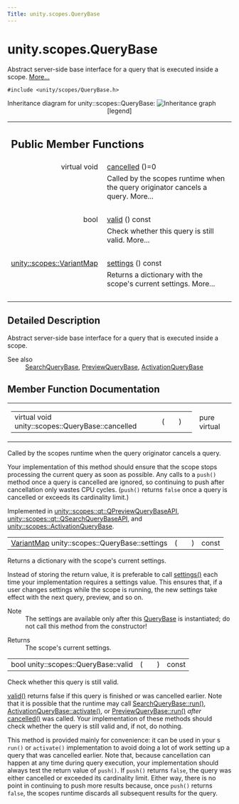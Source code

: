 ```yaml
---
Title: unity.scopes.QueryBase
---
```


# unity.scopes.QueryBase

<p>Abstract server-side base interface for a query that is executed inside a scope.  
<a href="#details">More...</a></p>
<p><code>#include &lt;unity/scopes/QueryBase.h&gt;</code></p>
Inheritance diagram for unity::scopes::QueryBase:
<img src="https://developer.ubuntu.com/static/devportal_uploaded/6cfc08b0-5716-42c1-aae3-cb495b01dc07-../unity.scopes.QueryBase/classunity_1_1scopes_1_1_query_base__inherit__graph.png" border="0" usemap="#unity_1_1scopes_1_1_query_base_inherit__map" alt="Inheritance graph"/>
<map name="unity_1_1scopes_1_1_query_base_inherit__map" id="unity_1_1scopes_1_1_query_base_inherit__map">
<area shape="rect" id="node2" href="https://developer.ubuntu.com../classunity_1_1scopes_1_1_activation_query_base.html" title="Base class for an activation request that is executed inside a scope. " alt="" coords="263,5,439,47"/><area shape="rect" id="node3" href="https://developer.ubuntu.com../classunity_1_1scopes_1_1_preview_query_base.html" title="Abstract base class to represent a particular preview. " alt="" coords="236,71,467,98"/><area shape="rect" id="node5" href="https://developer.ubuntu.com../classunity_1_1scopes_1_1_search_query_base.html" title="Abstract base class to represent a particular query. " alt="" coords="237,126,465,153"/><area shape="rect" id="node4" href="https://developer.ubuntu.com../classunity_1_1scopes_1_1qt_1_1_q_preview_query_base_a_p_i.html" title="Abstract base class to represent a particular preview. " alt="" coords="515,60,685,101"/><area shape="rect" id="node6" href="https://developer.ubuntu.com../classunity_1_1scopes_1_1qt_1_1_q_search_query_base_a_p_i.html" title="Abstract base class to represent a particular query. " alt="" coords="517,125,683,167"/></map>
<center><span class="legend">[legend]</span></center>
<table class="memberdecls">
<tr class="heading"><td colspan="2"><h2 class="groupheader">
Public Member Functions</h2></td></tr>
<tr class="memitem:a596b19dbfd6efe96b834be75a9b64c68"><td class="memItemLeft" align="right" valign="top">virtual void&#160;</td><td class="memItemRight" valign="bottom"><a class="el" href="#a596b19dbfd6efe96b834be75a9b64c68">cancelled</a> ()=0</td></tr>
<tr class="memdesc:a596b19dbfd6efe96b834be75a9b64c68"><td class="mdescLeft">&#160;</td><td class="mdescRight">Called by the scopes runtime when the query originator cancels a query.  More...<br /></td></tr>
<tr class="separator:a596b19dbfd6efe96b834be75a9b64c68"><td class="memSeparator" colspan="2">&#160;</td></tr>
<tr class="memitem:a095e61eabe2042eeea5c4df1a444d7d4"><td class="memItemLeft" align="right" valign="top">bool&#160;</td><td class="memItemRight" valign="bottom"><a class="el" href="#a095e61eabe2042eeea5c4df1a444d7d4">valid</a> () const </td></tr>
<tr class="memdesc:a095e61eabe2042eeea5c4df1a444d7d4"><td class="mdescLeft">&#160;</td><td class="mdescRight">Check whether this query is still valid.  More...<br /></td></tr>
<tr class="separator:a095e61eabe2042eeea5c4df1a444d7d4"><td class="memSeparator" colspan="2">&#160;</td></tr>
<tr class="memitem:ab6a25ba587387a7f490b8b5a081e9ed6"><td class="memItemLeft" align="right" valign="top"><a class="el" href="unity.scopes.md#ad5d8ccfa11a327fca6f3e4cee11f4c10">unity::scopes::VariantMap</a>&#160;</td><td class="memItemRight" valign="bottom"><a class="el" href="#ab6a25ba587387a7f490b8b5a081e9ed6">settings</a> () const </td></tr>
<tr class="memdesc:ab6a25ba587387a7f490b8b5a081e9ed6"><td class="mdescLeft">&#160;</td><td class="mdescRight">Returns a dictionary with the scope's current settings.  More...<br /></td></tr>
<tr class="separator:ab6a25ba587387a7f490b8b5a081e9ed6"><td class="memSeparator" colspan="2">&#160;</td></tr>
</table>
<a name="details" id="details"></a><h2 class="groupheader">Detailed Description</h2>
<p>Abstract server-side base interface for a query that is executed inside a scope. </p>
<dl class="section see"><dt>See also</dt><dd><a class="el" href="unity.scopes.SearchQueryBase.md" title="Abstract base class to represent a particular query. ">SearchQueryBase</a>, <a class="el" href="unity.scopes.PreviewQueryBase.md" title="Abstract base class to represent a particular preview. ">PreviewQueryBase</a>, <a class="el" href="unity.scopes.ActivationQueryBase.md" title="Base class for an activation request that is executed inside a scope. ">ActivationQueryBase</a> </dd></dl>
<h2 class="groupheader">Member Function Documentation</h2>
<table class="mlabels">
<tr>
<td class="mlabels-left">
<table class="memname">
<tr>
<td class="memname">virtual void unity::scopes::QueryBase::cancelled </td>
<td>(</td>
<td class="paramname"></td><td>)</td>
<td></td>
</tr>
</table>
</td>
<td class="mlabels-right">
<span class="mlabels"><span class="mlabel">pure virtual</span></span>  </td>
</tr>
</table>
<p>Called by the scopes runtime when the query originator cancels a query. </p>
<p>Your implementation of this method should ensure that the scope stops processing the current query as soon as possible. Any calls to a <code>push()</code> method once a query is cancelled are ignored, so continuing to push after cancellation only wastes CPU cycles. (<code>push()</code> returns <code>false</code> once a query is cancelled or exceeds its cardinality limit.) </p>
<p>Implemented in <a class="el" href="unity.scopes.qt.QPreviewQueryBaseAPI.md#ac68c5e63e55f818a31a358c8f87ccdeb">unity::scopes::qt::QPreviewQueryBaseAPI</a>, <a class="el" href="unity.scopes.qt.QSearchQueryBaseAPI.md#a81a9ed98e8b092e4cd48aed63bb49f1a">unity::scopes::qt::QSearchQueryBaseAPI</a>, and <a class="el" href="unity.scopes.ActivationQueryBase.md#af9b8e83ac6716db51aba942aca9cc6be">unity::scopes::ActivationQueryBase</a>.</p>
<table class="memname">
<tr>
<td class="memname"><a class="el" href="unity.scopes.md#ad5d8ccfa11a327fca6f3e4cee11f4c10">VariantMap</a> unity::scopes::QueryBase::settings </td>
<td>(</td>
<td class="paramname"></td><td>)</td>
<td> const</td>
</tr>
</table>
<p>Returns a dictionary with the scope's current settings. </p>
<p>Instead of storing the return value, it is preferable to call <a class="el" href="#ab6a25ba587387a7f490b8b5a081e9ed6" title="Returns a dictionary with the scope&#39;s current settings. ">settings()</a> each time your implementation requires a settings value. This ensures that, if a user changes settings while the scope is running, the new settings take effect with the next query, preview, and so on.</p>
<dl class="section note"><dt>Note</dt><dd>The settings are available only after this <a class="el" href="index.html" title="Abstract server-side base interface for a query that is executed inside a scope. ">QueryBase</a> is instantiated; do not call this method from the constructor!</dd></dl>
<dl class="section return"><dt>Returns</dt><dd>The scope's current settings. </dd></dl>
<table class="memname">
<tr>
<td class="memname">bool unity::scopes::QueryBase::valid </td>
<td>(</td>
<td class="paramname"></td><td>)</td>
<td> const</td>
</tr>
</table>
<p>Check whether this query is still valid. </p>
<p><a class="el" href="#a095e61eabe2042eeea5c4df1a444d7d4" title="Check whether this query is still valid. ">valid()</a> returns false if this query is finished or was cancelled earlier. Note that it is possible that the runtime may call <a class="el" href="unity.scopes.SearchQueryBase.md#afc4f15b2266838d7da75b05ea37d504b" title="Called by scopes runtime to start the query. ">SearchQueryBase::run()</a>, <a class="el" href="unity.scopes.ActivationQueryBase.md#a61ed49d8bc56e677ff2eb1f30e6a6b6b" title="Return response to the activation request. ">ActivationQueryBase::activate()</a>, or <a class="el" href="unity.scopes.PreviewQueryBase.md#a81b89daf29cd1ada55286f2a3a871347" title="Called by scopes runtime to start the preview. ">PreviewQueryBase::run()</a> <em>after</em> <a class="el" href="#a596b19dbfd6efe96b834be75a9b64c68" title="Called by the scopes runtime when the query originator cancels a query. ">cancelled()</a> was called. Your implementation of these methods should check whether the query is still valid and, if not, do nothing.</p>
<p>This method is provided mainly for convenience: it can be used in your s <code>run()</code> or <code>activate()</code> implementation to avoid doing a lot of work setting up a query that was cancelled earlier. Note that, because cancellation can happen at any time during query execution, your implementation should always test the return value of <code>push()</code>. If <code>push()</code> returns <code>false</code>, the query was either cancelled or exceeded its cardinality limit. Either way, there is no point in continuing to push more results because, once <code>push()</code> returns <code>false</code>, the scopes runtime discards all subsequent results for the query. </p>
